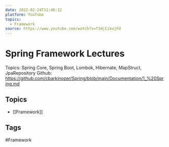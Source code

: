 ```yaml
---
date: 2022-02-24T11:46:12
platform: YouTube
topics:
  - Framework
source: https://www.youtube.com/watch?v=f1HjCikujFU
---
```

# Spring Framework Lectures

Topics: Spring Core, Spring Boot, Lombok, Hibernate, MapStruct, JpaRepository
Github:
https://github.com/cbarkinozer/Spring/blob/main/Documentation/1_%20Spring.md

## Topics
- [[Framework]]

## Tags
#Framework